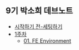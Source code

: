 ## 9기 박소희 데브노트
* [시작하기 전-세팅하기](/9기%20박소희%20데브노트/9기%20박소희%20데브노트.md)
* [1주차](/9기%20박소희%20데브노트/1주차)
  * [01. FE Environment](/9기%20박소희%20데브노트/1주차/01_FE_Environment.md)